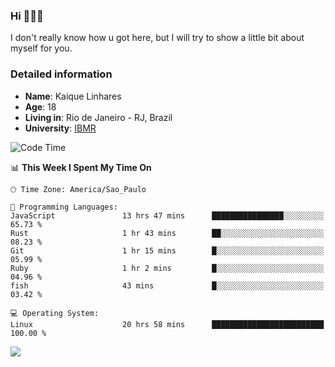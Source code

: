 ### Hi 🙋🏽‍♂️

I don't really know how u got here, but I will try to show a little bit about myself for you.

### Detailed information

* **Name**: Kaique Linhares
* **Age**: 18
* **Living in**: Rio  de Janeiro - RJ, Brazil
* **University**: [IBMR](https://www.ibmr.br/)

<!--START_SECTION:waka-->
![Code Time](http://img.shields.io/badge/Code%20Time-647%20hrs%208%20mins-blue)

📊 **This Week I Spent My Time On** 

```text
🕑︎ Time Zone: America/Sao_Paulo

💬 Programming Languages: 
JavaScript               13 hrs 47 mins      ████████████████░░░░░░░░░   65.73 % 
Rust                     1 hr 43 mins        ██░░░░░░░░░░░░░░░░░░░░░░░   08.23 % 
Git                      1 hr 15 mins        █░░░░░░░░░░░░░░░░░░░░░░░░   05.99 % 
Ruby                     1 hr 2 mins         █░░░░░░░░░░░░░░░░░░░░░░░░   04.96 % 
fish                     43 mins             █░░░░░░░░░░░░░░░░░░░░░░░░   03.42 % 

💻 Operating System: 
Linux                    20 hrs 58 mins      █████████████████████████   100.00 % 
```


<!--END_SECTION:waka-->

<a href="https://www.linkedin.com/in/kaique-linhares-25a840208/"  target="_blank"><img src="https://img.shields.io/badge/-LinkedIn-%230077B5?style=for-the-badge&logo=linkedin&logoColor=white" target="_blank"></a>
